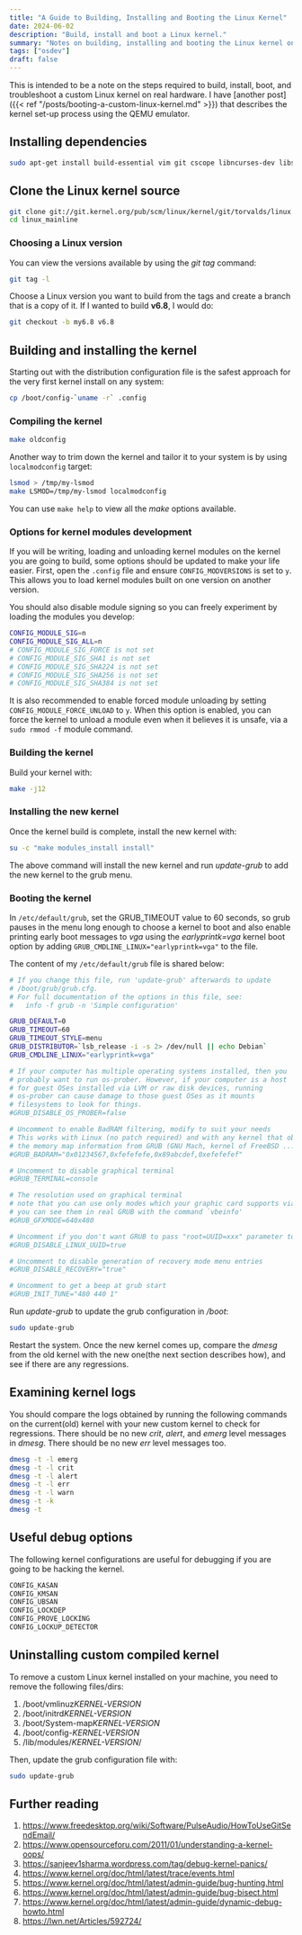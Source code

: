 ```yaml
---
title: "A Guide to Building, Installing and Booting the Linux Kernel"
date: 2024-06-02
description: "Build, install and boot a Linux kernel."
summary: "Notes on building, installing and booting the Linux kernel on real hardware."
tags: ["osdev"]
draft: false
---
```


This is intended to be a note on the steps required to build, install, boot, and troubleshoot a custom Linux kernel on real hardware. I have [another post]({{< ref "/posts/booting-a-custom-linux-kernel.md" >}}) that describes the kernel set-up process using the QEMU emulator.

## Installing dependencies

```sh
sudo apt-get install build-essential vim git cscope libncurses-dev libssl-dev bison flex libelf-dev
```

## Clone the Linux kernel source

```sh
git clone git://git.kernel.org/pub/scm/linux/kernel/git/torvalds/linux.git linux_mainline
cd linux_mainline
```

### Choosing a Linux version

You can view the versions available by using the *git tag* command:

```sh
git tag -l
```

Choose a Linux version you want to build from the tags and create a branch that is a copy of it. If I wanted to build **v6.8**, I would do:

```sh
git checkout -b my6.8 v6.8
```

## Building and installing the kernel

Starting out with the distribution configuration file is the safest approach for the very first kernel install on any system:

```sh
cp /boot/config-`uname -r` .config
```

### Compiling the kernel

```sh
make oldconfig
```

Another way to trim down the kernel and tailor it to your system is by using `localmodconfig` target:

```sh
lsmod > /tmp/my-lsmod
make LSMOD=/tmp/my-lsmod localmodconfig
```

You can use `make help` to view all the *make* options available.

### Options for kernel modules development

If you will be writing, loading and unloading kernel modules on the kernel you are going to build, some options should be updated to make your life easier. First, open the `.config` file and ensure `CONFIG_MODVERSIONS` is set to `y`. This allows you to load kernel modules built on one version on another version.

You should also disable module signing so you can freely experiment by loading the modules you develop:

```sh
CONFIG_MODULE_SIG=n
CONFIG_MODULE_SIG_ALL=n
# CONFIG_MODULE_SIG_FORCE is not set
# CONFIG_MODULE_SIG_SHA1 is not set
# CONFIG_MODULE_SIG_SHA224 is not set
# CONFIG_MODULE_SIG_SHA256 is not set
# CONFIG_MODULE_SIG_SHA384 is not set
```

It is also recommended to enable forced module unloading by setting `CONFIG_MODULE_FORCE_UNLOAD` to `y`. When this option is enabled, you can force the kernel to unload a module even when it believes it is unsafe, via a `sudo rmmod -f` module command.

### Building the kernel

Build your kernel with:

```sh
make -j12
```

### Installing the new kernel

Once the kernel build is complete, install the new kernel with:

```sh
su -c "make modules_install install"
```

The above command will install the new kernel and run *update-grub* to add the new kernel to the grub menu.

### Booting the kernel

In `/etc/default/grub`, set the GRUB_TIMEOUT value to 60 seconds, so grub pauses in the menu long enough to choose a kernel to boot and also enable printing early boot messages to *vga* using the *earlyprintk=vga* kernel boot option by adding `GRUB_CMDLINE_LINUX="earlyprintk=vga"` to the file.

The content of my `/etc/default/grub` file is shared below:

```sh
# If you change this file, run 'update-grub' afterwards to update
# /boot/grub/grub.cfg.
# For full documentation of the options in this file, see:
#   info -f grub -n 'Simple configuration'

GRUB_DEFAULT=0
GRUB_TIMEOUT=60
GRUB_TIMEOUT_STYLE=menu
GRUB_DISTRIBUTOR=`lsb_release -i -s 2> /dev/null || echo Debian`
GRUB_CMDLINE_LINUX="earlyprintk=vga"

# If your computer has multiple operating systems installed, then you
# probably want to run os-prober. However, if your computer is a host
# for guest OSes installed via LVM or raw disk devices, running
# os-prober can cause damage to those guest OSes as it mounts
# filesystems to look for things.
#GRUB_DISABLE_OS_PROBER=false

# Uncomment to enable BadRAM filtering, modify to suit your needs
# This works with Linux (no patch required) and with any kernel that obtains
# the memory map information from GRUB (GNU Mach, kernel of FreeBSD ...)
#GRUB_BADRAM="0x01234567,0xfefefefe,0x89abcdef,0xefefefef"

# Uncomment to disable graphical terminal
#GRUB_TERMINAL=console

# The resolution used on graphical terminal
# note that you can use only modes which your graphic card supports via VBE
# you can see them in real GRUB with the command `vbeinfo'
#GRUB_GFXMODE=640x480

# Uncomment if you don't want GRUB to pass "root=UUID=xxx" parameter to Linux
#GRUB_DISABLE_LINUX_UUID=true

# Uncomment to disable generation of recovery mode menu entries
#GRUB_DISABLE_RECOVERY="true"

# Uncomment to get a beep at grub start
#GRUB_INIT_TUNE="480 440 1"
```

Run *update-grub* to update the grub configuration in */boot*:

```sh
sudo update-grub
```

Restart the system. Once the new kernel comes up, compare the *dmesg* from the old kernel with the new one(the next section describes how), and see if there are any regressions.

## Examining kernel logs

You should compare the logs obtained by running the following commands on the current(old) kernel with your new custom kernel to check for regressions. There should be no new *crit*, *alert*, and *emerg* level messages in *dmesg*. There should be no new *err* level messages too.

```sh
dmesg -t -l emerg
dmesg -t -l crit
dmesg -t -l alert
dmesg -t -l err
dmesg -t -l warn
dmesg -t -k
dmesg -t
```

## Useful debug options

The following kernel configurations are useful for debugging if you are going to be hacking the kernel.

```sh
CONFIG_KASAN
CONFIG_KMSAN
CONFIG_UBSAN
CONFIG_LOCKDEP
CONFIG_PROVE_LOCKING
CONFIG_LOCKUP_DETECTOR
```

## Uninstalling custom compiled kernel

To remove a custom Linux kernel installed on your machine, you need to remove the following files/dirs:

1. /boot/vmlinuz*KERNEL-VERSION*
2. /boot/initrd*KERNEL-VERSION*
3. /boot/System-map*KERNEL-VERSION*
4. /boot/config-*KERNEL-VERSION*
5. /lib/modules/*KERNEL-VERSION*/

Then, update the grub configuration file with:

```sh
sudo update-grub
```

## Further reading

1. https://www.freedesktop.org/wiki/Software/PulseAudio/HowToUseGitSendEmail/
2. https://www.opensourceforu.com/2011/01/understanding-a-kernel-oops/
3. https://sanjeev1sharma.wordpress.com/tag/debug-kernel-panics/
4. https://www.kernel.org/doc/html/latest/trace/events.html
5. https://www.kernel.org/doc/html/latest/admin-guide/bug-hunting.html
6. https://www.kernel.org/doc/html/latest/admin-guide/bug-bisect.html
7. https://www.kernel.org/doc/html/latest/admin-guide/dynamic-debug-howto.html
8. https://lwn.net/Articles/592724/
